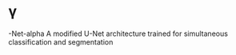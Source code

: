 <h1> γ </h1> -Net-alpha 
A modified U-Net architecture trained for simultaneous classification and segmentation
